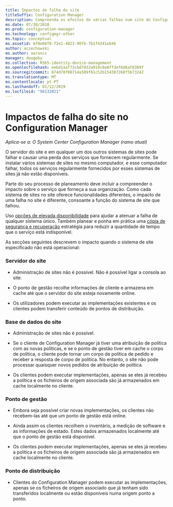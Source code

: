 ```yaml
---
title: Impactos de falha do site
titleSuffix: Configuration Manager
description: Compreenda os efeitos de várias falhas num site do Configuration Manager.
ms.date: 07/30/2018
ms.prod: configuration-manager
ms.technology: configmgr-other
ms.topic: conceptual
ms.assetid: 6f0e08f8-f2e1-4823-90f6-7b1f4341eb46
author: aczechowski
ms.author: aaroncz
manager: dougeby
ms.collection: M365-identity-device-management
ms.openlocfilehash: eebd1aaf72cbd7932a919c0a8ffdef6d6af8389f
ms.sourcegitcommit: 874d78f08714a509f61c52b154387268f5b73242
ms.translationtype: MT
ms.contentlocale: pt-PT
ms.lasthandoff: 02/12/2019
ms.locfileid: "56132021"
---
```

# <a name="site-failure-impacts-in-configuration-manager"></a>Impactos de falha do site no Configuration Manager

*Aplica-se a: O System Center Configuration Manager (ramo atual)*

O servidor do site e em qualquer um dos outros sistemas de sites pode falhar e causar uma perda dos serviços que fornecem regularmente. Se instalar vários sistemas de sites no mesmo computador, e esse computador falhar, todos os serviços regularmente fornecidos por esses sistemas de sites já não estão disponíveis.

Parte do seu processo de planeamento deve incluir a compreender o impacto sobre o serviço que forneça a sua organização. Como cada sistema de sites no site oferece funcionalidades diferentes, o impacto de uma falha no site é diferente, consoante a função do sistema de site que falhou. 

Uso [opções de elevada disponibilidade](/sccm/core/servers/deploy/configure/high-availability-options) para ajudar a atenuar a falha de qualquer sistema único. Também planear e ponha em prática uma [cópia de segurança e recuperação](/sccm/core/servers/manage/backup-and-recovery) estratégia para reduzir a quantidade de tempo que o serviço está indisponível.

As secções seguintes descrevem o impacto quando o sistema de site especificado não está operacional:


### <a name="site-server"></a>Servidor do site

- Administração de sites não é possível. Não é possível ligar a consola ao site.  

- O ponto de gestão recolhe informações de cliente e armazena em cache até que o servidor do site esteja novamente online.  

- Os utilizadores podem executar as implementações existentes e os clientes podem transferir conteúdo de pontos de distribuição.  


### <a name="site-database"></a>Base de dados do site

- Administração de sites não é possível.  

- Se o cliente de Configuration Manager já tiver uma atribuição de política com as novas políticas, e se o ponto de gestão tiver em cache o corpo de política, o cliente pode tornar um corpo de política de pedido e receber a resposta de corpo de política. No entanto, o site não pode processar quaisquer novos pedidos de atribuição de política.  

- Os clientes podem executar implementações, apenas se eles já recebeu a política e os ficheiros de origem associada são já armazenados em cache localmente no cliente.  


### <a name="management-point"></a>Ponto de gestão

- Embora seja possível criar novas implementações, os clientes não recebem-las até que um ponto de gestão está online.  

- Ainda assim os clientes recolhem o inventário, a medição de software e as informações de estado. Estes dados armazenados localmente até que o ponto de gestão está disponível.  

- Os clientes podem executar implementações, apenas se eles já recebeu a política e os ficheiros de origem associada são já armazenados em cache localmente no cliente.  


### <a name="distribution-point"></a>Ponto de distribuição

- Clientes do Configuration Manager podem executar as implementações, apenas se os ficheiros de origem associado que já tenham sido transferidos localmente ou estão disponíveis numa origem ponto a ponto.

